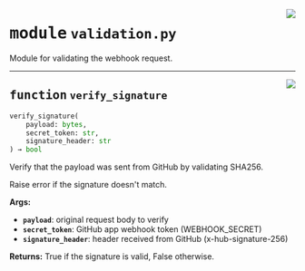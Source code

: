 <!-- markdownlint-disable -->

<a href="../src/validation.py#L0"><img align="right" style="float:right;" src="https://img.shields.io/badge/-source-cccccc?style=flat-square"></a>

# <kbd>module</kbd> `validation.py`
Module for validating the webhook request. 


---

<a href="../src/validation.py#L10"><img align="right" style="float:right;" src="https://img.shields.io/badge/-source-cccccc?style=flat-square"></a>

## <kbd>function</kbd> `verify_signature`

```python
verify_signature(
    payload: bytes,
    secret_token: str,
    signature_header: str
) → bool
```

Verify that the payload was sent from GitHub by validating SHA256. 

Raise error if the signature doesn't match. 



**Args:**
 
 - <b>`payload`</b>:  original request body to verify 
 - <b>`secret_token`</b>:  GitHub app webhook token (WEBHOOK_SECRET) 
 - <b>`signature_header`</b>:  header received from GitHub (x-hub-signature-256) 



**Returns:**
 True if the signature is valid, False otherwise. 



